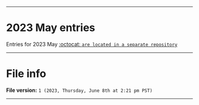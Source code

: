 
***

# 2023 May entries

Entries for 2023 May [:octocat: `are located in a separate repository`](https://github.com/seanpm2001/SeansLifeArchive_Images_Sonic-Dash/)

***

# File info

**File version:** `1 (2023, Thursday, June 8th at 2:21 pm PST)`

***
